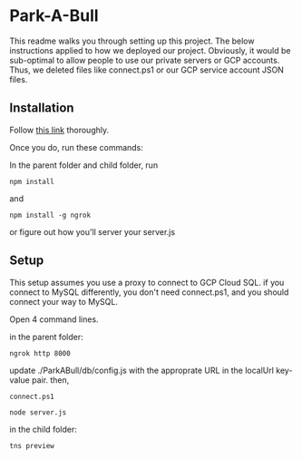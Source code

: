 # Park-A-Bull
This readme walks you through setting up this project. The below instructions applied to how we deployed our project. Obviously, it would be sub-optimal to allow people to use our private servers or GCP accounts. Thus, we deleted files like connect.ps1 or our GCP service account JSON files.

## Installation
Follow [this link](https://docs.nativescript.org/angular/start/introduction) thoroughly.

Once you do, run these commands:

In the parent folder and child folder, run 
```
npm install
```
and
```
npm install -g ngrok
```

or figure out how you'll server your server.js

## Setup

This setup assumes you use a proxy to connect to GCP Cloud SQL. if you connect to MySQL differently, you don't need connect.ps1, and you should connect your way to MySQL.


Open 4 command lines.

in the parent folder:
```
ngrok http 8000
```
update ./ParkABull/db/config.js with the approprate URL in the localUrl key-value pair. then,

```
connect.ps1
```

```
node server.js
```
in the child folder:
```
tns preview
```

